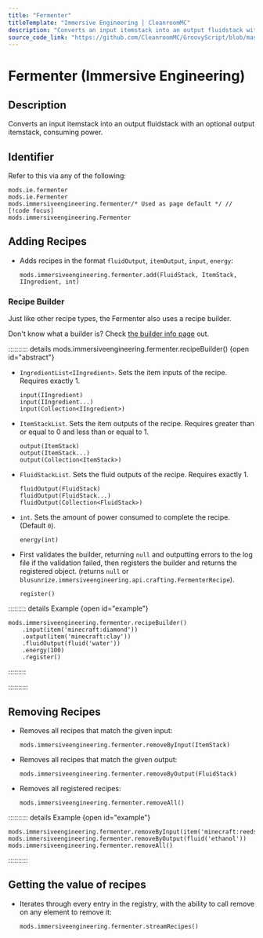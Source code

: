 ```yaml
---
title: "Fermenter"
titleTemplate: "Immersive Engineering | CleanroomMC"
description: "Converts an input itemstack into an output fluidstack with an optional output itemstack, consuming power."
source_code_link: "https://github.com/CleanroomMC/GroovyScript/blob/master/src/main/java/com/cleanroommc/groovyscript/compat/mods/immersiveengineering/Fermenter.java"
---
```


# Fermenter (Immersive Engineering)

## Description

Converts an input itemstack into an output fluidstack with an optional output itemstack, consuming power.

## Identifier

Refer to this via any of the following:

```groovy:no-line-numbers {3}
mods.ie.fermenter
mods.ie.Fermenter
mods.immersiveengineering.fermenter/* Used as page default */ // [!code focus]
mods.immersiveengineering.Fermenter
```


## Adding Recipes

- Adds recipes in the format `fluidOutput`, `itemOutput`, `input`, `energy`:

    ```groovy:no-line-numbers
    mods.immersiveengineering.fermenter.add(FluidStack, ItemStack, IIngredient, int)
    ```


### Recipe Builder

Just like other recipe types, the Fermenter also uses a recipe builder.

Don't know what a builder is? Check [the builder info page](../../groovy/builder.md) out.

:::::::::: details mods.immersiveengineering.fermenter.recipeBuilder() {open id="abstract"}
- `IngredientList<IIngredient>`. Sets the item inputs of the recipe. Requires exactly 1.

    ```groovy:no-line-numbers
    input(IIngredient)
    input(IIngredient...)
    input(Collection<IIngredient>)
    ```

- `ItemStackList`. Sets the item outputs of the recipe. Requires greater than or equal to 0 and less than or equal to 1.

    ```groovy:no-line-numbers
    output(ItemStack)
    output(ItemStack...)
    output(Collection<ItemStack>)
    ```

- `FluidStackList`. Sets the fluid outputs of the recipe. Requires exactly 1.

    ```groovy:no-line-numbers
    fluidOutput(FluidStack)
    fluidOutput(FluidStack...)
    fluidOutput(Collection<FluidStack>)
    ```

- `int`. Sets the amount of power consumed to complete the recipe. (Default `0`).

    ```groovy:no-line-numbers
    energy(int)
    ```

- First validates the builder, returning `null` and outputting errors to the log file if the validation failed, then registers the builder and returns the registered object. (returns `null` or `blusunrize.immersiveengineering.api.crafting.FermenterRecipe`).

    ```groovy:no-line-numbers
    register()
    ```

::::::::: details Example {open id="example"}
```groovy:no-line-numbers
mods.immersiveengineering.fermenter.recipeBuilder()
    .input(item('minecraft:diamond'))
    .output(item('minecraft:clay'))
    .fluidOutput(fluid('water'))
    .energy(100)
    .register()
```

:::::::::

::::::::::

## Removing Recipes

- Removes all recipes that match the given input:

    ```groovy:no-line-numbers
    mods.immersiveengineering.fermenter.removeByInput(ItemStack)
    ```

- Removes all recipes that match the given output:

    ```groovy:no-line-numbers
    mods.immersiveengineering.fermenter.removeByOutput(FluidStack)
    ```

- Removes all registered recipes:

    ```groovy:no-line-numbers
    mods.immersiveengineering.fermenter.removeAll()
    ```

:::::::::: details Example {open id="example"}
```groovy:no-line-numbers
mods.immersiveengineering.fermenter.removeByInput(item('minecraft:reeds'))
mods.immersiveengineering.fermenter.removeByOutput(fluid('ethanol'))
mods.immersiveengineering.fermenter.removeAll()
```

::::::::::

## Getting the value of recipes

- Iterates through every entry in the registry, with the ability to call remove on any element to remove it:

    ```groovy:no-line-numbers
    mods.immersiveengineering.fermenter.streamRecipes()
    ```
